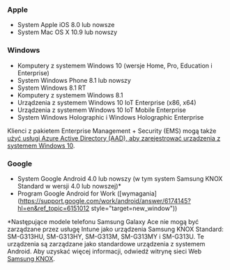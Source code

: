 

### <a name="apple"></a>Apple
  - System Apple iOS 8.0 lub nowsze
  - System Mac OS X 10.9 lub nowszy

### <a name="windows"></a>Windows
  - Komputery z systemem Windows 10 (wersje Home, Pro, Education i Enterprise)
  - System Windows Phone 8.1 lub nowszy
  - System Windows 8.1 RT
  - Komputery z systemem Windows 8.1
  - Urządzenia z systemem Windows 10 IoT Enterprise (x86, x64)
  - Urządzenia z systemem Windows 10 IoT Mobile Enterprise
  - System Windows Holographic i Windows Holographic Enterprise

Klienci z pakietem Enterprise Management + Security (EMS) mogą także [użyć usługi Azure Active Directory (AAD), aby zarejestrować urządzenia z systemem Windows 10](/intune/deploy-use/set-up-windows-device-management-with-microsoft-intune#azure-active-directory-enrollment).

### <a name="google"></a>Google
- System Google Android 4.0 lub nowszy (w tym system Samsung KNOX Standard w wersji 4.0 lub nowszej)*
- Program Google Android for Work ([wymagania](https://support.google.com/work/android/answer/6174145?hl=en&ref_topic=6151012 style="target=new_window"))

*Następujące modele telefonu Samsung Galaxy Ace nie mogą być zarządzane przez usługę Intune jako urządzenia Samsung KNOX Standard: SM-G313HU, SM-G313HY, SM-G313M, SM-G313MY i SM-G313U. Te urządzenia są zarządzane jako standardowe urządzenia z systemem Android. Aby uzyskać więcej informacji, odwiedź witrynę sieci Web [Samsung KNOX](https://www.samsungknox.com/en).
 


<!--HONumber=Jan17_HO1-->


